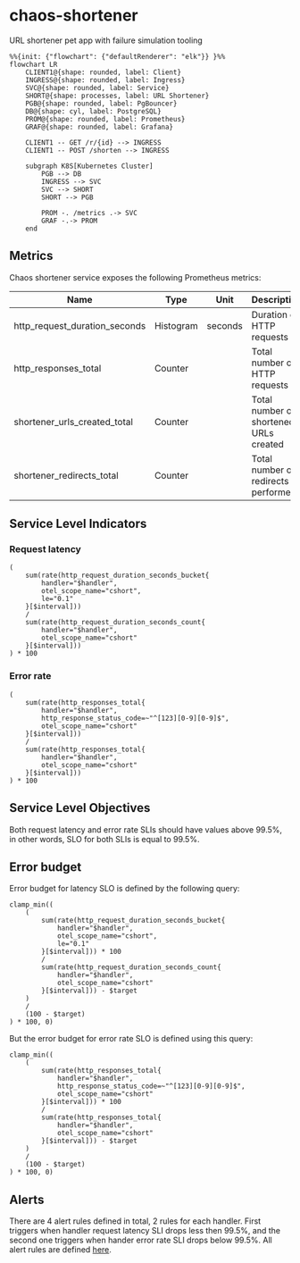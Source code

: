 # chaos-shortener

URL shortener pet app with failure simulation tooling

```mermaid
%%{init: {"flowchart": {"defaultRenderer": "elk"}} }%%
flowchart LR
    CLIENT1@{shape: rounded, label: Client}
    INGRESS@{shape: rounded, label: Ingress}
    SVC@{shape: rounded, label: Service}
    SHORT@{shape: processes, label: URL Shortener}
    PGB@{shape: rounded, label: PgBouncer}
    DB@{shape: cyl, label: PostgreSQL}
    PROM@{shape: rounded, label: Prometheus}
    GRAF@{shape: rounded, label: Grafana}

    CLIENT1 -- GET /r/{id} --> INGRESS
    CLIENT1 -- POST /shorten --> INGRESS

    subgraph K8S[Kubernetes Cluster]
        PGB --> DB
        INGRESS --> SVC
        SVC --> SHORT
        SHORT --> PGB

        PROM -. /metrics .-> SVC
        GRAF -.-> PROM
    end
```

## Metrics

Chaos shortener service exposes the following Prometheus metrics:

| Name                          | Type      | Unit    | Description                            |
| ----------------------------- | --------- | ------- | -------------------------------------- |
| http_request_duration_seconds | Histogram | seconds | Duration of HTTP requests              |
| http_responses_total          | Counter   |         | Total number of HTTP requests          |
| shortener_urls_created_total  | Counter   |         | Total number of shortened URLs created |
| shortener_redirects_total     | Counter   |         | Total number of redirects performed    |

## Service Level Indicators

### Request latency

```promql
(
    sum(rate(http_request_duration_seconds_bucket{
        handler="$handler",
        otel_scope_name="cshort",
        le="0.1"
    }[$interval]))
    /
    sum(rate(http_request_duration_seconds_count{
        handler="$handler",
        otel_scope_name="cshort"
    }[$interval]))
) * 100
```

### Error rate

```promql
(
    sum(rate(http_responses_total{
        handler="$handler",
        http_response_status_code=~"^[123][0-9][0-9]$",
        otel_scope_name="cshort"
    }[$interval]))
    /
    sum(rate(http_responses_total{
        handler="$handler",
        otel_scope_name="cshort"
    }[$interval]))
) * 100
```

## Service Level Objectives

Both request latency and error rate SLIs should have values above 99.5%,
in other words, SLO for both SLIs is equal to 99.5%.

## Error budget

Error budget for latency SLO is defined by the following query:

```promql
clamp_min((
    (
        sum(rate(http_request_duration_seconds_bucket{
            handler="$handler",
            otel_scope_name="cshort",
            le="0.1"
        }[$interval])) * 100
        /
        sum(rate(http_request_duration_seconds_count{
            handler="$handler",
            otel_scope_name="cshort"
        }[$interval])) - $target
    )
    /
    (100 - $target)
) * 100, 0)
```

But the error budget for error rate SLO is defined using this query:

```promql
clamp_min((
    (
        sum(rate(http_responses_total{
            handler="$handler",
            http_response_status_code=~"^[123][0-9][0-9]$",
            otel_scope_name="cshort"
        }[$interval])) * 100
        /
        sum(rate(http_responses_total{
            handler="$handler",
            otel_scope_name="cshort"
        }[$interval])) - $target
    )
    /
    (100 - $target)
) * 100, 0)
```

## Alerts

There are 4 alert rules defined in total, 2 rules for each handler. First triggers when handler request latency SLI
drops less then 99.5%, and the second one triggers when hander error rate SLI drops below 99.5%. All alert rules are
defined [here](./charts/chaos-shortener/templates/prometheusrule.yaml).

